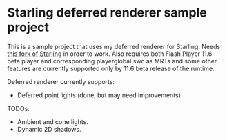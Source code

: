 Starling deferred renderer sample project
=========================================

This is a sample project that uses my deferred renderer for Starling. Needs [this fork of Starling](https://github.com/Varnius/Starling-Framework) in order to work. Also requires both Flash Player 11.6 beta player and corresponding playerglobal.swc as MRTs and some other features are currently supported only by 11.6 beta release of the runtime.

Deferred renderer currently supports:

* Deferred point lights (done, but may need improvements)

TODOs:

* Ambient and cone lights.
* Dynamic 2D shadows.
